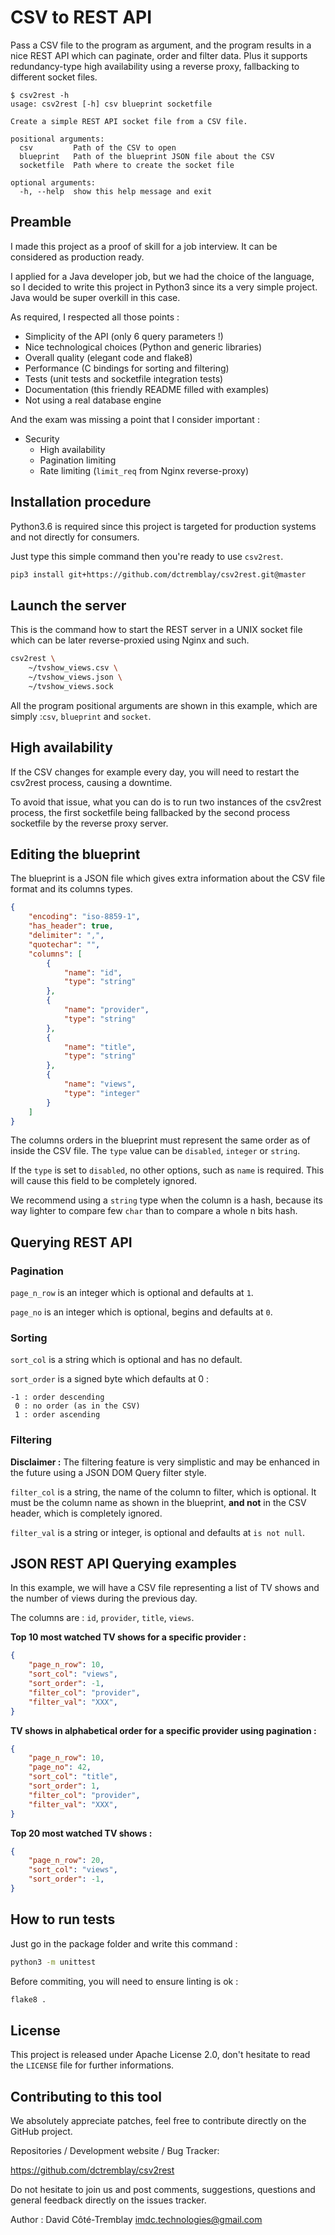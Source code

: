 CSV to REST API
===============

Pass a CSV file to the program as argument, and the program results in a nice
REST API which can paginate, order and filter data.
Plus it supports redundancy-type high availability using a reverse proxy,
fallbacking to different socket files.

```
$ csv2rest -h
usage: csv2rest [-h] csv blueprint socketfile

Create a simple REST API socket file from a CSV file.

positional arguments:
  csv         Path of the CSV to open
  blueprint   Path of the blueprint JSON file about the CSV
  socketfile  Path where to create the socket file

optional arguments:
  -h, --help  show this help message and exit
```


Preamble
--------

I made this project as a proof of skill for a job interview.
It can be considered as production ready.

I applied for a Java developer job, but we had the choice of the language,
so I decided to write this project in Python3 since its a very simple project.
Java would be super overkill in this case.

As required, I respected all those points :

- Simplicity of the API (only 6 query parameters !)
- Nice technological choices (Python and generic libraries)
- Overall quality (elegant code and flake8)
- Performance (C bindings for sorting and filtering)
- Tests (unit tests and socketfile integration tests)
- Documentation (this friendly README filled with examples)
- Not using a real database engine

And the exam was missing a point that I consider important :

- Security
  - High availability
  - Pagination limiting
  - Rate limiting (`limit_req` from Nginx reverse-proxy)


Installation procedure
----------------------

Python3.6 is required since this project is targeted for production systems
and not directly for consumers.

Just type this simple command then you're ready to use `csv2rest`.

```bash
pip3 install git+https://github.com/dctremblay/csv2rest.git@master
```


Launch the server
-----------------

This is the command how to start the REST server in a UNIX socket file which
can be later reverse-proxied using Nginx and such.

```bash
csv2rest \
    ~/tvshow_views.csv \
    ~/tvshow_views.json \
    ~/tvshow_views.sock
```

All the program positional arguments are shown in this example,
which are simply :`csv`, `blueprint` and `socket`.


High availability
-----------------

If the CSV changes for example every day, you will need to restart the
csv2rest process, causing a downtime.

To avoid that issue, what you can do is to run two instances of the csv2rest
process, the first socketfile being fallbacked by the second process socketfile
by the reverse proxy server.


Editing the blueprint
---------------------

The blueprint is a JSON file which gives extra information about
the CSV file format and its columns types.

```json
{
    "encoding": "iso-8859-1",
    "has_header": true,
    "delimiter": ",",
    "quotechar": "",
    "columns": [
        {
            "name": "id",
            "type": "string"
        },
        {
            "name": "provider",
            "type": "string"
        },
        {
            "name": "title",
            "type": "string"
        },
        {
            "name": "views",
            "type": "integer"
        }
    ]
}
```

The columns orders in the blueprint must represent the same order as of inside
the CSV file. The `type` value can be `disabled`, `integer` or `string`.

If the `type` is set to `disabled`, no other options, such as `name` is
required. This will cause this field to be completely ignored.

We recommend using a `string` type when the column is a hash, because its
way lighter to compare few `char` than to compare a whole n bits hash.


Querying REST API
-----------------

### Pagination

`page_n_row` is an integer which is optional and defaults at `1`.

`page_no` is an integer which is optional, begins and defaults at `0`.


### Sorting

`sort_col` is a string which is optional and has no default.

`sort_order` is a signed byte which defaults at 0 :
```
-1 : order descending
 0 : no order (as in the CSV)
 1 : order ascending
```

### Filtering

**Disclaimer :** The filtering feature is very simplistic and may be enhanced
in the future using a JSON DOM Query filter style.

`filter_col` is a string, the name of the column to filter, which is optional.
It must be the column name as shown in the blueprint, **and not** in the
CSV header, which is completely ignored.

`filter_val` is a string or integer, is optional and defaults at `is not null`.


JSON REST API Querying examples
-------------------------------

In this example, we will have a CSV file representing a list of TV shows
and the number of views during the previous day.

The columns are : `id`, `provider`, `title`, `views`.

**Top 10 most watched TV shows for a specific provider :**

```json
{
    "page_n_row": 10,
    "sort_col": "views",
    "sort_order": -1,
    "filter_col": "provider",
    "filter_val": "XXX",
}
```

**TV shows in alphabetical order for a specific provider using pagination :**

```json
{
    "page_n_row": 10,
    "page_no": 42,
    "sort_col": "title",
    "sort_order": 1,
    "filter_col": "provider",
    "filter_val": "XXX",
}
```

**Top 20 most watched TV shows :**

```json
{
    "page_n_row": 20,
    "sort_col": "views",
    "sort_order": -1,
}
```


How to run tests
----------------

Just go in the package folder and write this command :

```bash
python3 -m unittest
```

Before commiting, you will need to ensure linting is ok :

```bash
flake8 .
```


License
-------

This project is released under Apache License 2.0, don't hesitate to read
the `LICENSE` file for further informations.


Contributing to this tool
-------------------------

We absolutely appreciate patches, feel free to contribute
directly on the GitHub project.

Repositories / Development website / Bug Tracker:

https://github.com/dctremblay/csv2rest

Do not hesitate to join us and post comments, suggestions,
questions and general feedback directly on the issues tracker.

Author : David Côté-Tremblay <imdc.technologies@gmail.com>

